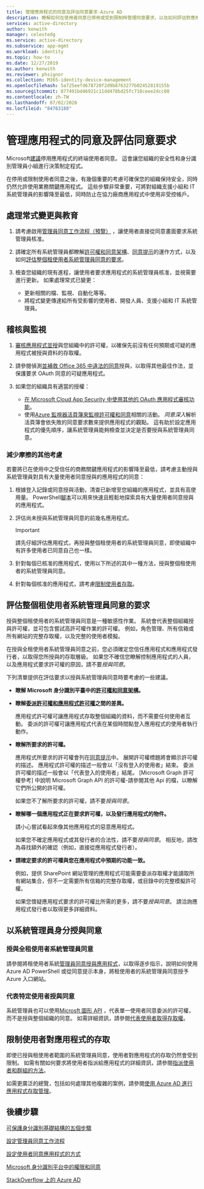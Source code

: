 ```yaml
---
title: 管理應用程式的同意及評估同意要求-Azure AD
description: 瞭解如何在使用者同意已停用或受到限制時管理同意要求，以及如何評估對應用程式的租使用者系統管理員同意要求。
services: active-directory
author: kenwith
manager: celestedg
ms.service: active-directory
ms.subservice: app-mgmt
ms.workload: identity
ms.topic: how-to
ms.date: 12/27/2019
ms.author: kenwith
ms.reviewer: phsignor
ms.collection: M365-identity-device-management
ms.openlocfilehash: 5a725eefd678720f2d9b8763277b02452819155b
ms.sourcegitcommit: 877491bd46921c11dd478bd25fc718ceee2dcc08
ms.contentlocale: zh-TW
ms.lasthandoff: 07/02/2020
ms.locfileid: "84763188"
---
```

# <a name="managing-consent-to-applications-and-evaluating-consent-requests"></a>管理應用程式的同意及評估同意要求

Microsoft[建議](https://docs.microsoft.com/azure/security/fundamentals/steps-secure-identity#restrict-user-consent-operations)停用應用程式的終端使用者同意。 這會讓您組織的安全性和身分識別管理員小組進行決策制定程式。

在停用或限制使用者同意之後，有幾個重要的考慮可確保您的組織保持安全，同時仍然允許使用業務關鍵應用程式。 這些步驟非常重要，可將對組織支援小組和 IT 系統管理員的影響降至最低，同時防止在協力廠商應用程式中使用非受控帳戶。

## <a name="process-changes-and-education"></a>處理常式變更與教育

 1. 請考慮啟用[管理員同意工作流程（預覽）](configure-admin-consent-workflow.md) ，讓使用者直接從同意畫面要求系統管理員核准。

 2. 請確定所有系統管理員都瞭解[許可權和同意架構](../develop/consent-framework.md)、[同意提示](../develop/application-consent-experience.md)的運作方式，以及如何[評估整個租使用者系統管理員同意的要求](#evaluating-a-request-for-tenant-wide-admin-consent)。
 3. 檢查您組織的現有進程，讓使用者要求應用程式的系統管理員核准，並視需要進行更新。 如果處理常式已變更：
    * 更新相關的檔、監視、自動化等等。
    * 將程式變更傳達給所有受影響的使用者、開發人員、支援小組和 IT 系統管理員。

## <a name="auditing-and-monitoring"></a>稽核與監視

1. [審核應用程式並授](https://docs.microsoft.com/azure/security/fundamentals/steps-secure-identity#audit-apps-and-consented-permissions)與您組織中的許可權，以確保先前沒有任何預期或可疑的應用程式被授與資料的存取權。

2. 請參閱偵測[並補救 Office 365 中違法的同意](https://docs.microsoft.com/microsoft-365/security/office-365-security/detect-and-remediate-illicit-consent-grants)授與，以取得其他最佳作法，並保護要求 OAuth 同意的可疑應用程式。

3. 如果您的組織具有適當的授權：

    * [在 Microsoft Cloud App Security 中使用其他的 OAuth 應用程式審核功能](https://docs.microsoft.com/cloud-app-security/investigate-risky-oauth)。
    * 使用[Azure 監視器活頁簿來監視許可權和同意](../reports-monitoring/howto-use-azure-monitor-workbooks.md)相關的活動。 *同意深入*解析活頁簿會依失敗的同意要求數來提供應用程式的觀點。 這有助於設定應用程式的優先順序，讓系統管理員能夠檢查並決定是否要授與系統管理員同意。

### <a name="additional-considerations-for-reducing-friction"></a>減少摩擦的其他考慮

若要將已在使用中之受信任的商務關鍵應用程式的影響降至最低，請考慮主動授與系統管理員對具有大量使用者同意授與的應用程式的同意：

1. 根據登入記錄或同意授與活動，清查已新增至您組織的應用程式，並具有高使用量。 PowerShell[腳本](https://gist.github.com/psignoret/41793f8c6211d2df5051d77ca3728c09)可以用來快速且輕鬆地探索具有大量使用者同意授與的應用程式。

2. 評估尚未授與系統管理員同意的前幾名應用程式。

   > [!IMPORTANT]
   > 請先仔細評估應用程式，再授與整個租使用者的系統管理員同意，即使組織中有許多使用者已同意自己也一樣。

3. 針對每個已核准的應用程式，使用以下所述的其中一種方法，授與整個租使用者的系統管理員同意。

4. 針對每個核准的應用程式，請考慮[限制使用者存取](configure-user-consent.md)。

## <a name="evaluating-a-request-for-tenant-wide-admin-consent"></a>評估整個租使用者系統管理員同意的要求

授與整個租使用者的系統管理員同意是一種敏感性作業。  系統會代表整個組織授與許可權，並可包含嘗試高許可權作業的許可權。 例如，角色管理、所有信箱或所有網站的完整存取權，以及完整的使用者模擬。

在授與全租使用者系統管理員同意之前，您必須確定您信任應用程式和應用程式發行者，以取得您所授與的存取層級。 如果您不確信您瞭解控制應用程式的人員，以及應用程式要求許可權的原因，請不要*授與同意*。

下列清單提供在評估要求以授與系統管理員同意時要考慮的一些建議。

* **瞭解 Microsoft 身分識別平臺中的[許可權和同意架構](../develop/consent-framework.md)。**

* **瞭解[委派許可權和應用程式許可權](../develop/v2-permissions-and-consent.md#permission-types)之間的差異。**

   應用程式許可權可讓應用程式存取整個組織的資料，而不需要任何使用者互動。 委派的許可權可讓應用程式代表在某個時間點登入應用程式的使用者執行動作。

* **瞭解所要求的許可權。**

   應用程式所要求的許可權會列在[同意提示](../develop/application-consent-experience.md)中。 展開許可權標題將會顯示許可權的描述。 應用程式許可權的描述一般會以「沒有登入的使用者」結束。 委派許可權的描述一般會以「代表登入的使用者」結尾。 [Microsoft Graph 許可權參考] 中說明 Microsoft Graph API 的許可權-請參閱其他 Api 的檔，以瞭解它們所公開的許可權。

   如果您不了解所要求的許可權，請不要*授與同意*。

* **瞭解哪一個應用程式正在要求許可權，以及發行應用程式的物件。**

   請小心嘗試看起來像其他應用程式的惡意應用程式。

   如果您不確定應用程式或其發行者的合法性，請不要*授與同意*。 相反地，請改為尋找額外的確認（例如，直接從應用程式發行者）。

* **請確定要求的許可權與您在應用程式中預期的功能一致。**

   例如，提供 SharePoint 網站管理的應用程式可能需要委派存取權才能讀取所有網站集合，但不一定需要所有信箱的完整存取權，或目錄中的完整模擬許可權。

   如果您懷疑應用程式要求的許可權比所需的更多，請不要*授與同意*。 請洽詢應用程式發行者以取得更多詳細資料。

## <a name="granting-consent-as-an-administrator"></a>以系統管理員身分授與同意

### <a name="granting-tenant-wide-admin-consent"></a>授與全租使用者系統管理員同意

請參閱將租使用者系統[管理員同意授與應用程式](grant-admin-consent.md)，以取得逐步指示，說明如何使用 Azure AD PowerShell 或從同意提示本身，將租使用者的系統管理員同意授予 Azure 入口網站。

### <a name="granting-consent-on-behalf-of-a-specific-user"></a>代表特定使用者授與同意

系統管理員也可以使用[Microsft 圖形 API](https://docs.microsoft.com/graph/use-the-api) ，代表單一使用者同意委派的許可權，而不是授與整個組織的同意。 如需詳細資訊，請參閱[代表使用者取得存取權](https://docs.microsoft.com/graph/auth-v2-user)。

## <a name="limiting-user-access-to-applications"></a>限制使用者對應用程式的存取

即使已授與租使用者範圍的系統管理員同意，使用者對應用程式的存取仍然會受到限制。 如需有關如何要求將使用者指派給應用程式的詳細資訊，請參閱[指派使用者和群組的方法](methods-for-assigning-users-and-groups.md)。

如需更廣泛的總覽，包括如何處理其他複雜的案例，請參閱[使用 Azure AD 進行應用程式存取管理](what-is-access-management.md)。

## <a name="next-steps"></a>後續步驟

[可保護身分識別基礎結構的五個步驟](https://docs.microsoft.com/azure/security/fundamentals/steps-secure-identity#before-you-begin-protect-privileged-accounts-with-mfa)

[設定管理員同意工作流程](configure-admin-consent-workflow.md)

[設定使用者同意應用程式的方式](configure-user-consent.md)

[Microsoft 身分識別平台中的權限和同意](../develop/active-directory-v2-scopes.md)

[StackOverflow 上的 Azure AD](https://stackoverflow.com/questions/tagged/azure-active-directory)